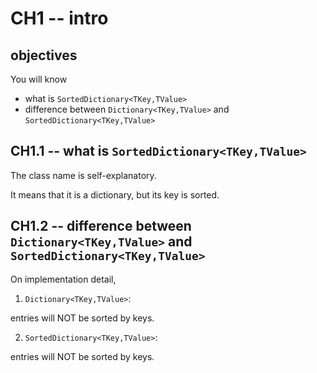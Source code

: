 # CH1 -- intro
## objectives 
You will know 

+ what is `SortedDictionary<TKey,TValue>`
+ difference between `Dictionary<TKey,TValue>` and `SortedDictionary<TKey,TValue>` 

## CH1.1 -- what is `SortedDictionary<TKey,TValue>`

The class name is self-explanatory.

It means that it is a dictionary, but its key is sorted.

## CH1.2 -- difference between `Dictionary<TKey,TValue>` and `SortedDictionary<TKey,TValue>` 
On implementation detail,

1. `Dictionary<TKey,TValue>`:

entries will NOT be sorted by keys.

2. `SortedDictionary<TKey,TValue>`:

entries will NOT be sorted by keys.
